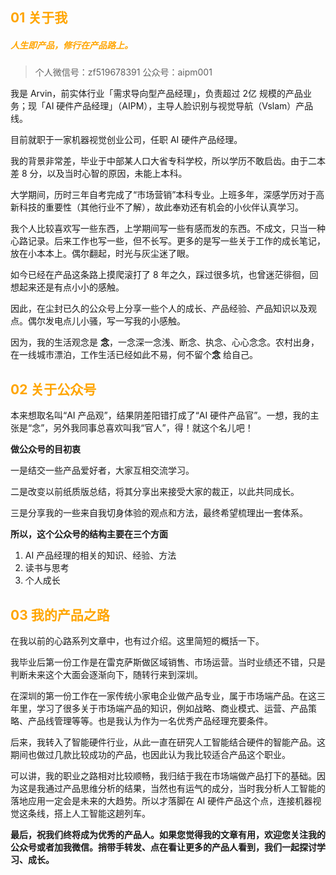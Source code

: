 ## <font color=orange>01 关于我</font>

##### <font color=orange>人生即产品，修行在产品路上。</font>

>个人微信号：zf519678391 公众号：aipm001

我是 Arvin，前实体行业「需求导向型产品经理」，负责超过 2亿 规模的产品业务；现「AI 硬件产品经理」（AIPM），主导人脸识别与视觉导航（Vslam）产品线。

目前就职于一家机器视觉创业公司，任职 AI 硬件产品经理。

我的背景非常差，毕业于中部某人口大省专科学校，所以学历不敢启齿。由于二本差 8 分，以及当时心智的原因，未能上本科。

大学期间，历时三年自考完成了“市场营销”本科专业。上班多年，深感学历对于高新科技的重要性（其他行业不了解），故此奉劝还有机会的小伙伴认真学习。

我个人比较喜欢写一些东西，上学期间写一些有感而发的东西。不成文，只当一种心路记录。后来工作也写一些，但不长写。更多的是写一些关于工作的成长笔记，放在小本本上。偶尔翻起，时光与灰尘迷了眼。

如今已经在产品这条路上摸爬滚打了 8 年之久，踩过很多坑，也曾迷茫徘徊，回想起来还是有点小小的感触。

因此，在尘封已久的公众号上分享一些个人的成长、产品经验、产品知识以及观点。偶尔发电点儿小骚，写一写我的小感触。

因为，我的生活观念是 **念**，一念深一念浅、断念、执念、心心念念。农村出身，在一线城市漂泊，工作生活已经如此不易，何不留个**念** 给自己。

## <font color=orange>02 关于公众号</font>

本来想取名叫“AI 产品观”，结果阴差阳错打成了“AI 硬件产品官”。一想，我的主张是“念”，另外我同事总喜欢叫我“官人”，得！就这个名儿吧！

**做公众号的目初衷**

一是结交一些产品爱好者，大家互相交流学习。

二是改变以前纸质版总结，将其分享出来接受大家的裁正，以此共同成长。

三是分享我的一些来自我切身体验的观点和方法，最终希望梳理出一套体系。

**所以，这个公众号的结构主要在三个方面**

1. AI 产品经理的相关的知识、经验、方法
2. 读书与思考
3. 个人成长

## <font color=orange>03 我的产品之路</font>

在我以前的心路系列文章中，也有过介绍。这里简短的概括一下。

我毕业后第一份工作是在雷克萨斯做区域销售、市场运营。当时业绩还不错，只是判断未来这个大面会逐渐向下，随转行来到深圳。

在深圳的第一份工作在一家传统小家电企业做产品专业，属于市场端产品。在这三年里，学习了很多关于市场端产品的知识，例如战略、商业模式、运营、产品策略、产品线管理等等。也是我认为作为一名优秀产品经理充要条件。

后来，我转入了智能硬件行业，从此一直在研究人工智能结合硬件的智能产品。这期间也做过几款比较成功的产品，也因此认为我比较适合产品这个职业。

可以讲，我的职业之路相对比较顺畅，我归结于我在市场端做产品打下的基础。因为这是我通过产品思维分析的结果，当然也有运气的成分，当时我分析人工智能的落地应用一定会是未来的大趋势。所以才落脚在 AI 硬件产品这个点，连接机器视觉这条线，搭上人工智能这趟列车。

**最后，祝我们终将成为优秀的产品人。如果您觉得我的文章有用，欢迎您关注我的公众号或者加我微信。捎带手转发、点在看让更多的产品人看到，我们一起探讨学习、成长。**
